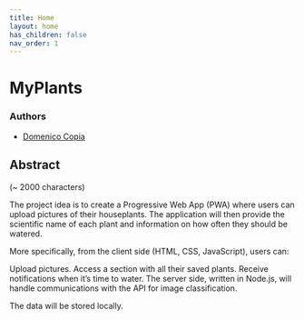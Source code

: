 ```yaml
---
title: Home
layout: home
has_children: false
nav_order: 1
---
```


# MyPlants

### Authors
- [Domenico Copia](mailto:domenico.copia@studio.unibo.it)

## Abstract

(~ 2000 characters)

The project idea is to create a Progressive Web App (PWA) where users can upload pictures of their houseplants. The application will then provide the scientific name of each plant and information on how often they should be watered.

More specifically, from the client side (HTML, CSS, JavaScript), users can:

Upload pictures.
Access a section with all their saved plants.
Receive notifications when it’s time to water.
The server side, written in Node.js, will handle communications with the API for image classification.

The data will be stored locally.
